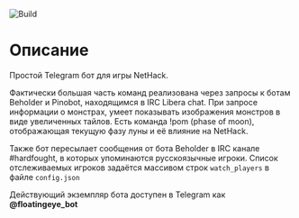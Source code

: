 ![Build](https://github.com/weirdvic/floating-eye/actions/workflows/main.yml/badge.svg)
# Описание
Простой Telegram бот для игры NetHack.

Фактически большая часть команд реализована через запросы к ботам Beholder и Pinobot, находящимся в IRC Libera chat.
При запросе информации о монстрах, умеет показывать изображения монстров в виде увеличенных тайлов.
Есть команда !pom (phase of moon), отображающая текущую фазу луны и её влияние на NetHack.

Также бот пересылает сообщения от бота Beholder в IRC канале #hardfought, в которых упоминаются русскоязычные игроки. Список отслеживаемых игроков задаётся массивом строк `watch_players` в файле `config.json`

Действующий экземпляр бота доступен в Telegram как __@floatingeye_bot__
